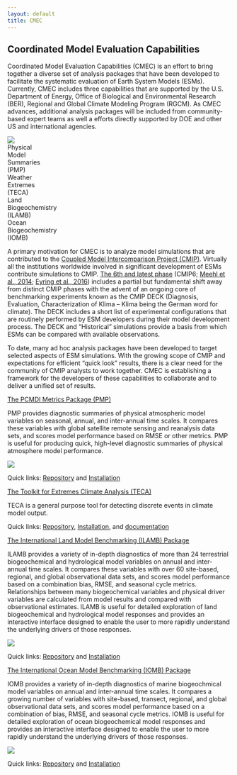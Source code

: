 ```yaml
---
layout: default
title: CMEC
---
```


## Coordinated Model Evaluation Capabilities

<div class="row">
    <p class="col-sm-12 col-md-12 col-lg-5">
    Coordinated Model Evaluation Capabilities (CMEC) is an effort to bring together a diverse set of analysis
    packages that have been developed to facilitate the systematic evaluation of Earth System Models (ESMs).
    Currently, CMEC includes three capabilities that are supported by the U.S. Department of Energy, Office
    of Biological and Environmental Research (BER), Regional and Global Climate Modeling Program (RGCM). As
    CMEC advances, additional analysis packages will be included from community-based expert teams as well
    a efforts directly supported by DOE and other US and international agencies.
    </p>
    <div id="infographic-container" class="col-sm-12 col-md-12 col-lg-7">
    <img src="{{site.baseurl}}/assets/images/171120_CMECInfoGraphic_500x503px_72dpi.png">
    <div id="infographic-pmp"
        class="infographic-clickable text-center"
        role="button"
        data-toggle="popover"
        data-trigger="hover"
        data-target="#pmp-popover-content"
        title="PCMDI Metrics Package">Physical<br>Model<br>Summaries<br>(PMP)
    </div>
    <div id="infographic-teca"
        class="infographic-clickable text-center"
        role="button"
        data-toggle="popover"
        data-trigger="hover"
        data-target="#teca-popover-content"
        title="The Toolkit for Extremes Climate Analysis">Weather<br>Extremes<br>(TECA)
    </div>
    <div id="infographic-ilamb"
        class="infographic-clickable text-center"
        role="button"
        data-toggle="popover"
        data-trigger="hover"
        data-target="#ilamb-popover-content"
        title="The International Land Model Benchmarking Package">Land<br>Biogeochemistry<br>(ILAMB)
    </div>
    <div id="infographic-iomb"
        class="infographic-clickable text-center"
        role="button"
        data-toggle="popover"
        data-trigger="hover"
        data-target="#iomb-popover-content"
        title="The International Ocean Model Benchmarking Package">Ocean<br>Biogeochemistry<br>(IOMB)
    </div>
    </div>
</div>

A primary motivation for CMEC is to analyze model simulations that are contributed to the
<a href="https://www.wcrp-climate.org/wgcm-cmip">Coupled Model Intercomparison Project (CMIP)</a>. Virtually all
the institutions worldwide involved in significant development of ESMs contribute simulations to CMIP.
<a href="https://www.wcrp-climate.org/wgcm-cmip/wgcm-cmip6">The 6th and latest phase</a> (CMIP6;
<a href="https://dx.doi.org/10.1002/2014EO090001">Meehl et al., 2014</a>;
<a href="https://dx.doi.org/10.5194/gmd-9-1937-2016">Eyring et al., 2016</a>) includes a partial but fundamental
shift away from distinct CMIP phases with the advent of an ongoing core of benchmarking experiments known as the
CMIP DECK (Diagnosis, Evaluation, Characterization of Klima – Klima being the German word for climate). The DECK
includes a short list of experimental configurations that are routinely performed by ESM developers during their
model development process. The DECK and “Historical” simulations provide a basis from which ESMs can be compared
with available observations.

To date, many ad hoc analysis packages have been developed to target selected aspects of ESM simulations. With
the growing scope of CMIP and expectations for efficient “quick look” results, there is a clear need for the
community of CMIP analysts to work together. CMEC is establishing a framework for the developers of these
capabilities to collaborate and to deliver a unified set of results.

<div class="popover-content">
    <div id="pmp-popover-content">
        <a href="#">The PCMDI Metrics Package (PMP)</a>
        <p>
        PMP provides diagnostic summaries of physical atmospheric model variables on seasonal, annual, and
        inter-annual time scales. It compares these variables with global satellite remote sensing and
        reanalysis data sets, and scores model performance based on RMSE or other metrics. PMP is useful
        for producing quick, high-level diagnostic summaries of physical atmosphere model performance.
        </p>
        <img src="{{site.baseurl}}/assets/images/pmp_cover_side_sm.png" class="full-width">
        <p>
        <span class="bold">Quick links</span>: <a href="https://github.com/PCMDI/pcmdi_metrics"
        target="_blank">Repository</a> and <a href="https://github.com/PCMDI/pcmdi_metrics/wiki/Install"
        target="_blank">Installation</a>
        </p>
    </div>
    <div id="teca-popover-content">
        <a href="#">The Toolkit for Extremes Climate Analysis (TECA)</a>
        <p>
        TECA is a general purpose tool for detecting discrete events in climate model output.
        </p>
        <p>
        <span class="bold">Quick links</span>:
        <a href="https://github.com/LBL-EESA/TECA" target="_blank">Repository</a>,
        <a href="https://github.com/LBL-EESA/TECA_superbuild" target="_blank">Installation</a>, and
        <a href="https://github.com/LBL-EESA/TECA/blob/master/doc/teca_users_guide.pdf"
        target="_blank">documentation</a>
        </p>
    </div>
    <div id="ilamb-popover-content">
        <a href="#">The International Land Model Benchmarking (ILAMB) Package</a>
        <p>
        ILAMB provides a variety of in-depth diagnostics of more than 24 terrestrial biogeochemical
        and hydrological model variables on annual and inter-annual time scales. It compares these
        variables with over 60 site-based, regional, and global observational data sets, and scores
        model performance based on a combination bias, RMSE, and seasonal cycle metrics. Relationships
        between many biogeochemical variables and physical driver variables are calculated from model
        results and compared with observational estimates. ILAMB is useful for detailed exploration of
        land biogeochemical and hydrological model responses and provides an interactive interface
        designed to enable the user to more rapidly understand the underlying drivers of those responses.
        </p>
        <img src="{{site.baseurl}}/assets/images/ilamb_biomass_sm.png" class="full-width">
        <p>
        <span class="bold">Quick links</span>: <a href="#"
        target="_blank">Repository</a> and <a href="#"
        target="_blank">Installation</a>
        </p>
    </div>
    <div id="iomb-popover-content">
        <a href="#">The International Ocean Model Benchmarking (IOMB) Package</a>
        <p>
        IOMB provides a variety of in-depth diagnostics of marine biogeochmical model variables on
        annual and inter-annual time scales. It compares a growing number of variables with site-based,
        transect, regional, and global observational data sets, and scores model performance based on
        a combination of bias, RMSE, and seasonal cycle metrics. IOMB is useful for detailed exploration
        of ocean biogeochemical model responses and provides an interactive interface designed to enable
        the user to more rapidly understand the underlying drivers of those responses.
        </p>
        <img src="{{site.baseurl}}/assets/images/iomb_temperature_sm.png" class="full-width">
        <p>
        <span class="bold">Quick links</span>: <a href="#"
        target="_blank">Repository</a> and <a href="#"
        target="_blank">Installation</a>
        </p>
    </div>
</div>

<script>
    $(document).ready(function(){
        $('[data-toggle="popover"]').each(function(){
            var self = $(this);
            self.popover({
                html: true,
                container: self,
                placement: function(context, source){
                    if(window.innerWidth >= 635){
                        return "right";
                    }
                    else{
                        return "bottom";
                    }
                },
                content: function(){
                    var targetId = $(this).attr('data-target');
                    return $(targetId).html();
                }
            })
        })
    });
</script>
